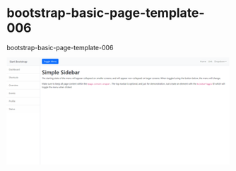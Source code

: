 # bootstrap-basic-page-template-006
bootstrap-basic-page-template-006

![bootstrap-basic-page-template-006](assets/bootstrap-basic-page-template-006.png)
